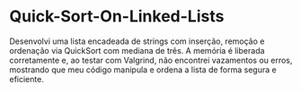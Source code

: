 # Quick-Sort-On-Linked-Lists
Desenvolvi uma lista encadeada de strings com inserção, remoção e ordenação via QuickSort com mediana de três. A memória é liberada corretamente e, ao testar com Valgrind, não encontrei vazamentos ou erros, mostrando que meu código manipula e ordena a lista de forma segura e eficiente.
